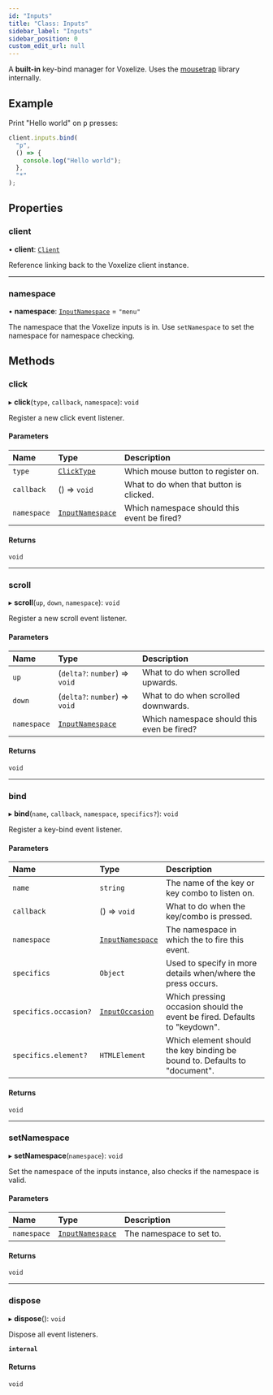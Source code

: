 ```yaml
---
id: "Inputs"
title: "Class: Inputs"
sidebar_label: "Inputs"
sidebar_position: 0
custom_edit_url: null
---
```


A **built-in** key-bind manager for Voxelize. Uses the [mousetrap](https://github.com/ccampbell/mousetrap)
library internally.

## Example
Print "Hello world" on <kbd>p</kbd> presses:
```typescript
client.inputs.bind(
  "p",
  () => {
    console.log("Hello world");
  },
  "*"
);
```

## Properties

### client

• **client**: [`Client`](Client.md)

Reference linking back to the Voxelize client instance.

___

### namespace

• **namespace**: [`InputNamespace`](../modules.md#inputnamespace-48) = `"menu"`

The namespace that the Voxelize inputs is in. Use `setNamespace` to
set the namespace for namespace checking.

## Methods

### click

▸ **click**(`type`, `callback`, `namespace`): `void`

Register a new click event listener.

#### Parameters

| Name | Type | Description |
| :------ | :------ | :------ |
| `type` | [`ClickType`](../modules.md#clicktype-48) | Which mouse button to register on. |
| `callback` | () => `void` | What to do when that button is clicked. |
| `namespace` | [`InputNamespace`](../modules.md#inputnamespace-48) | Which namespace should this event be fired? |

#### Returns

`void`

___

### scroll

▸ **scroll**(`up`, `down`, `namespace`): `void`

Register a new scroll event listener.

#### Parameters

| Name | Type | Description |
| :------ | :------ | :------ |
| `up` | (`delta?`: `number`) => `void` | What to do when scrolled upwards. |
| `down` | (`delta?`: `number`) => `void` | What to do when scrolled downwards. |
| `namespace` | [`InputNamespace`](../modules.md#inputnamespace-48) | Which namespace should this even be fired? |

#### Returns

`void`

___

### bind

▸ **bind**(`name`, `callback`, `namespace`, `specifics?`): `void`

Register a key-bind event listener.

#### Parameters

| Name | Type | Description |
| :------ | :------ | :------ |
| `name` | `string` | The name of the key or key combo to listen on. |
| `callback` | () => `void` | What to do when the key/combo is pressed. |
| `namespace` | [`InputNamespace`](../modules.md#inputnamespace-48) | The namespace in which the to fire this event. |
| `specifics` | `Object` | Used to specify in more details when/where the press occurs. |
| `specifics.occasion?` | [`InputOccasion`](../modules.md#inputoccasion-48) | Which pressing occasion should the event be fired. Defaults to "keydown". |
| `specifics.element?` | `HTMLElement` | Which element should the key binding be bound to. Defaults to "document". |

#### Returns

`void`

___

### setNamespace

▸ **setNamespace**(`namespace`): `void`

Set the namespace of the inputs instance, also checks if the namespace is valid.

#### Parameters

| Name | Type | Description |
| :------ | :------ | :------ |
| `namespace` | [`InputNamespace`](../modules.md#inputnamespace-48) | The namespace to set to. |

#### Returns

`void`

___

### dispose

▸ **dispose**(): `void`

Dispose all event listeners.

**`internal`**

#### Returns

`void`
